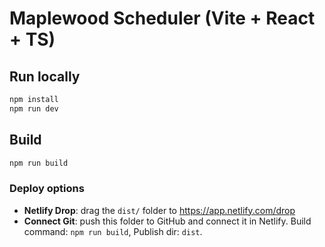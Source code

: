 # Maplewood Scheduler (Vite + React + TS)

## Run locally
```bash
npm install
npm run dev
```

## Build
```bash
npm run build
```

### Deploy options
- **Netlify Drop**: drag the `dist/` folder to https://app.netlify.com/drop
- **Connect Git**: push this folder to GitHub and connect it in Netlify. Build command: `npm run build`, Publish dir: `dist`.
